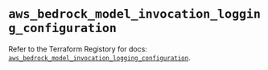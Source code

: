 # `aws_bedrock_model_invocation_logging_configuration`

Refer to the Terraform Registory for docs: [`aws_bedrock_model_invocation_logging_configuration`](https://registry.terraform.io/providers/hashicorp/aws/5.29.0/docs/resources/bedrock_model_invocation_logging_configuration).
